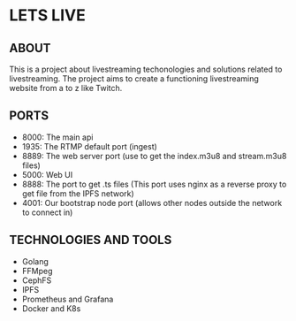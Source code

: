 # LETS LIVE

## ABOUT
This is a project about livestreaming techonologies and solutions related to livestreaming.
The project aims to create a functioning livestreaming website from a to z like Twitch.

## PORTS
- 8000: The main api  
- 1935: The RTMP default port (ingest)  
- 8889: The web server port (use to get the index.m3u8 and stream.m3u8 files)  
- 5000: Web UI  
- 8888: The port to get .ts files (This port uses nginx as a reverse proxy to get file from the IPFS network)  
- 4001: Our bootstrap node port (allows other nodes outside the network to connect in)  

## TECHNOLOGIES AND TOOLS
- Golang
- FFMpeg
- CephFS
- IPFS
- Prometheus and Grafana
- Docker and K8s
